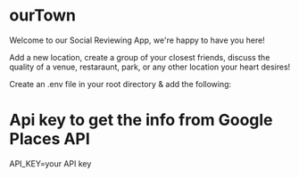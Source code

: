 # ourTown

Welcome to our Social Reviewing App, we're happy to have you here!

Add a new location, create a group of your closest friends, discuss the quality of a venue, restaraunt, park, or any other location your heart desires!

Create an .env file in your root directory & add the following:

# Api key to get the info from Google Places API
API_KEY=your API key